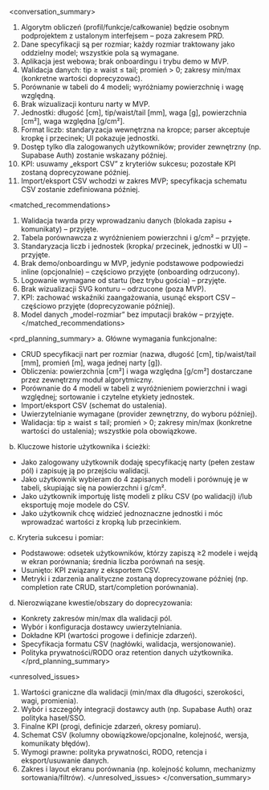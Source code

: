 <conversation_summary> 
<decisions>

1. Algorytm obliczeń (profil/funkcje/całkowanie) będzie osobnym podprojektem z ustalonym interfejsem – poza zakresem PRD.
2. Dane specyfikacji są per rozmiar; każdy rozmiar traktowany jako oddzielny model; wszystkie pola są wymagane.
3. Aplikacja jest webowa; brak onboardingu i trybu demo w MVP.
4. Walidacja danych: tip ≥ waist ≤ tail; promień > 0; zakresy min/max (konkretne wartości doprecyzować).
5. Porównanie w tabeli do 4 modeli; wyróżniamy powierzchnię i wagę względną.
6. Brak wizualizacji konturu narty w MVP.
7. Jednostki: długość [cm], tip/waist/tail [mm], waga [g], powierzchnia [cm²], waga względna [g/cm²].
8. Format liczb: standaryzacja wewnętrzna na kropce; parser akceptuje kropkę i przecinek; UI pokazuje jednostki.
9. Dostęp tylko dla zalogowanych użytkowników; provider zewnętrzny (np. Supabase Auth) zostanie wskazany później.
10. KPI: usuwamy „eksport CSV” z kryteriów sukcesu; pozostałe KPI zostaną doprecyzowane później.
11. Import/eksport CSV wchodzi w zakres MVP; specyfikacja schematu CSV zostanie zdefiniowana później.

</decisions>

<matched_recommendations>

1. Walidacja twarda przy wprowadzaniu danych (blokada zapisu + komunikaty) – przyjęte.
2. Tabela porównawcza z wyróżnieniem powierzchni i g/cm² – przyjęte.
3. Standaryzacja liczb i jednostek (kropka/ przecinek, jednostki w UI) – przyjęte.
4. Brak demo/onboardingu w MVP, jedynie podstawowe podpowiedzi inline (opcjonalnie) – częściowo przyjęte (onboarding odrzucony).
5. Logowanie wymagane od startu (bez trybu gościa) – przyjęte.
6. Brak wizualizacji SVG konturu – odrzucone (poza MVP).
7. KPI: zachować wskaźniki zaangażowania, usunąć eksport CSV – częściowo przyjęte (doprecyzowanie później).
8. Model danych „model-rozmiar” bez imputacji braków – przyjęte.
   </matched_recommendations>

<prd_planning_summary>
a. Główne wymagania funkcjonalne:

* CRUD specyfikacji nart per rozmiar (nazwa, długość [cm], tip/waist/tail [mm], promień [m], waga jednej narty [g]).
* Obliczenia: powierzchnia [cm²] i waga względna [g/cm²] dostarczane przez zewnętrzny moduł algorytmiczny.
* Porównanie do 4 modeli w tabeli z wyróżnieniem powierzchni i wagi względnej; sortowanie i czytelne etykiety jednostek.
* Import/eksport CSV (schemat do ustalenia).
* Uwierzytelnianie wymagane (provider zewnętrzny, do wyboru później).
* Walidacja: tip ≥ waist ≤ tail; promień > 0; zakresy min/max (konkretne wartości do ustalenia); wszystkie pola obowiązkowe.

b. Kluczowe historie użytkownika i ścieżki:

* Jako zalogowany użytkownik dodaję specyfikację narty (pełen zestaw pól) i zapisuję ją po przejściu walidacji.
* Jako użytkownik wybieram do 4 zapisanych modeli i porównuję je w tabeli, skupiając się na powierzchni i g/cm².
* Jako użytkownik importuję listę modeli z pliku CSV (po walidacji) i/lub eksportuję moje modele do CSV.
* Jako użytkownik chcę widzieć jednoznaczne jednostki i móc wprowadzać wartości z kropką lub przecinkiem.

c. Kryteria sukcesu i pomiar:

* Podstawowe: odsetek użytkowników, którzy zapiszą ≥2 modele i wejdą w ekran porównania; średnia liczba porównań na sesję.
* Usunięto: KPI związany z eksportem CSV.
* Metryki i zdarzenia analityczne zostaną doprecyzowane później (np. completion rate CRUD, start/completion porównania).

d. Nierozwiązane kwestie/obszary do doprecyzowania:

* Konkrety zakresów min/max dla walidacji pól.
* Wybór i konfiguracja dostawcy uwierzytelniania.
* Dokładne KPI (wartości progowe i definicje zdarzeń).
* Specyfikacja formatu CSV (nagłówki, walidacja, wersjonowanie).
* Polityka prywatności/RODO oraz retention danych użytkownika.
  </prd_planning_summary>

<unresolved_issues>

1. Wartości graniczne dla walidacji (min/max dla długości, szerokości, wagi, promienia).
2. Wybór i szczegóły integracji dostawcy auth (np. Supabase Auth) oraz polityka haseł/SSO.
3. Finalne KPI (progi, definicje zdarzeń, okresy pomiaru).
4. Schemat CSV (kolumny obowiązkowe/opcjonalne, kolejność, wersja, komunikaty błędów).
5. Wymogi prawne: polityka prywatności, RODO, retencja i eksport/usuwanie danych.
6. Zakres i layout ekranu porównania (np. kolejność kolumn, mechanizmy sortowania/filtrów).
   </unresolved_issues>
   </conversation_summary>
